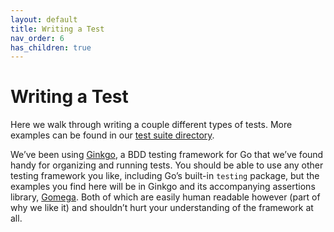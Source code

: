 ```yaml
---
layout: default
title: Writing a Test
nav_order: 6
has_children: true
---
```


# Writing a Test

Here we walk through writing a couple different types of tests. More examples can be found in our [test suite directory](https://github.com/smartcontractkit/integrations-framework/tree/main/suite).

We’ve been using [Ginkgo](https://github.com/onsi/ginkgo), a BDD testing framework for Go that we’ve found handy for organizing and running tests. You should be able to use any other testing framework you like, including Go’s built-in `testing` package, but the examples you find here will be in Ginkgo and its accompanying assertions library, [Gomega](https://github.com/onsi/gomega). Both of which are easily human readable however (part of why we like it) and shouldn’t hurt your understanding of the framework at all.
